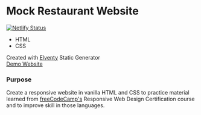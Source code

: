 # Mock Restaurant Website
[![Netlify Status](https://api.netlify.com/api/v1/badges/50bd0915-6d72-4e68-a740-9cca5e2861f6/deploy-status)](https://app.netlify.com/sites/timamero-mock-rest/deploys)

 - HTML
 - CSS

 Created with [Elventy](http://github.com) Static Generator
<br>
[Demo Website](https://timamero-mock-rest.netlify.app/)

 ### Purpose
 Create a responsive website in vanilla HTML and CSS to practice material learned from [freeCodeCamp's](https://www.freecodecamp.org/learn/) Responsive Web Design Certification course and to improve skill in those languages.